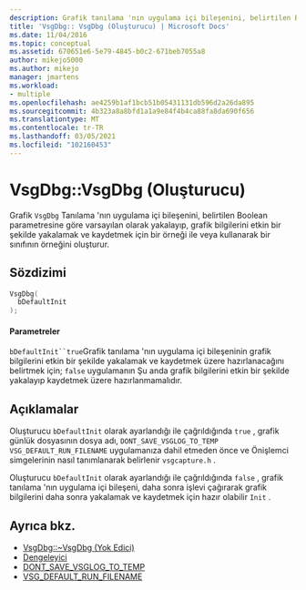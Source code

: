 ```yaml
---
description: Grafik tanılama 'nın uygulama içi bileşenini, belirtilen Boolean parametresine göre varsayılan olarak, grafik bilgilerini etkin bir şekilde yakalamak ve kaydetmek için, grafik tanılama 'nın uygulama içi bileşenini hazırlamadan veya ile birlikte VsgDbg sınıfının bir örneğini oluşturur.
title: 'VsgDbg:: VsgDbg (Oluşturucu) | Microsoft Docs'
ms.date: 11/04/2016
ms.topic: conceptual
ms.assetid: 670651e6-5e79-4845-b0c2-671beb7055a8
author: mikejo5000
ms.author: mikejo
manager: jmartens
ms.workload:
- multiple
ms.openlocfilehash: ae4259b1af1bcb51b05431131db596d2a26da895
ms.sourcegitcommit: 4b323a8a8bfd1a1a9e84f4b4ca88fa8da690f656
ms.translationtype: MT
ms.contentlocale: tr-TR
ms.lasthandoff: 03/05/2021
ms.locfileid: "102160453"
---
```

# <a name="vsgdbgvsgdbg-constructor"></a>VsgDbg::VsgDbg (Oluşturucu)
Grafik `VsgDbg` Tanılama 'nın uygulama içi bileşenini, belirtilen Boolean parametresine göre varsayılan olarak yakalayıp, grafik bilgilerini etkin bir şekilde yakalamak ve kaydetmek için bir örneği ile veya kullanarak bir sınıfının örneğini oluşturur.

## <a name="syntax"></a>Sözdizimi

```C++
VsgDbg(
  bDefaultInit
);
```

#### <a name="parameters"></a>Parametreler
 `bDefaultInit``true`Grafik tanılama 'nın uygulama içi bileşeninin grafik bilgilerini etkin bir şekilde yakalamak ve kaydetmek üzere hazırlanacağını belirtmek için; `false` uygulamanın Şu anda grafik bilgilerini etkin bir şekilde yakalayıp kaydetmek üzere hazırlanmamalıdır.

## <a name="remarks"></a>Açıklamalar
 Oluşturucu `bDefaultInit` olarak ayarlandığı ile çağrıldığında `true` , grafik günlük dosyasının dosya adı, `DONT_SAVE_VSGLOG_TO_TEMP` `VSG_DEFAULT_RUN_FILENAME` uygulamanıza dahil etmeden önce ve Önişlemci simgelerinin nasıl tanımlanarak belirlenir `vsgcapture.h` .

 Oluşturucu `bDefaultInit` olarak ayarlandığı ile çağrıldığında `false` , grafik tanılama 'nın uygulama içi bileşeni, daha sonra işlevi çağırarak grafik bilgilerini daha sonra yakalamak ve kaydetmek için hazır olabilir `Init` .

## <a name="see-also"></a>Ayrıca bkz.
- [VsgDbg::~VsgDbg (Yok Edici)](vsgdbg-tilde-vsgdbg-destructor.md)
- [Dengeleyici](init.md)
- [DONT_SAVE_VSGLOG_TO_TEMP](dont-save-vsglog-to-temp.md)
- [VSG_DEFAULT_RUN_FILENAME](vsg-default-run-filename.md)
